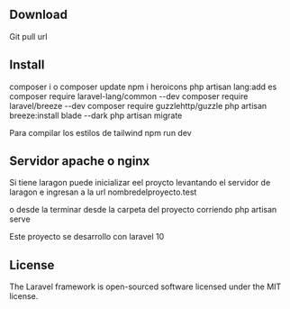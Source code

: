 ## Download

Git pull url

## Install 

composer i o composer update
npm i heroicons
php artisan lang:add es
composer require laravel-lang/common --dev
composer require laravel/breeze --dev
composer require guzzlehttp/guzzle
php artisan breeze:install blade --dark
php artisan migrate


Para compilar los estilos de tailwind npm run dev 

## Servidor apache o nginx 

Si tiene laragon puede inicializar eel proycto levantando el servidor de laragon e ingresan a la url nombredelproyecto.test

o desde la terminar desde la carpeta del proyecto corriendo php artisan serve

Este proyecto se desarrollo con laravel 10 

## License
The Laravel framework is open-sourced software licensed under the MIT license.
